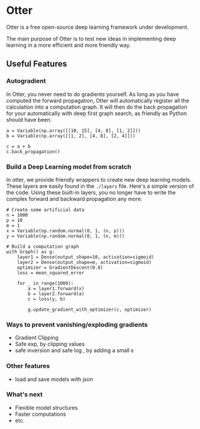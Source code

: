 # Otter

Otter is a free open-source deep learning framework under development.

The main purpose of Otter is to test new ideas in implementing deep learning in
a more efficient and more friendly way.

## Useful Features

### Autogradient
In Otter, you never need to do gradients yourself. As long as you have computed the forward propagation, Otter will automatically register all the calculation into a computation graph. It will then do the back propagation for your automatically with deep first graph search, as friendly as Python should have been.
```
a = Variable(np.array([[10, 15], [4, 8], [1, 2]]))
b = Variable(np.array([[1, 2], [4, 8], [2, 4]]))

c = a + b
c.back_propagation()
```

### Build a Deep Learning model from scratch
In otter, we provide friendly wrappers to create new deep learning models.
These layers are easily found in the `./layers` file. Here's a simple version
of the code. Using these built-in layers, you no longer have to write the complex
forward and backward propagation any more.
```
# Create some artificial data
n = 1000
p = 10
m = 1
x = Variable(np.random.normal(0, 1, (n, p)))
y = Variable(np.random.normal(0, 1, (n, m)))

# Build a computation graph
with Graph() as g:
    layer1 = Dense(output_shape=10, activation=sigmoid)
    layer2 = Dense(output_shape=m, activation=sigmoid)
    optimizer = GradientDescent(0.8)
    loss = mean_squared_error

    for _ in range(1000):
        a = layer1.forward(x)
        b = layer2.forward(a)
        c = loss(y, b)

        g.update_gradient_with_optimizer(c, optimizer)
```

### Ways to prevent vanishing/exploding gradients

- Gradient Clipping
- Safe exp, by clipping values
- safe inversion and safe log , by adding a small ε

### Other features

- load and save models with json

### What's next
- Flexible model structures
- Faster computations
- etc.
